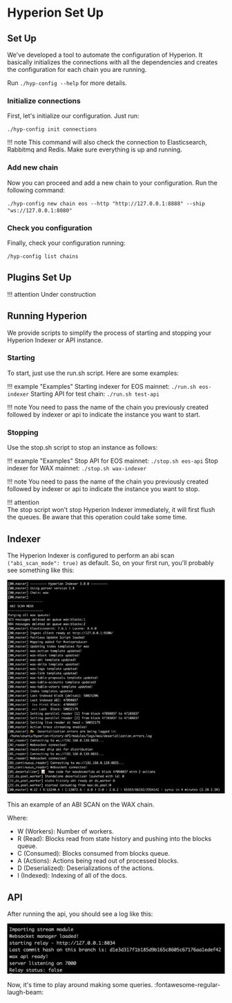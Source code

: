 # Hyperion Set Up

## Set Up

We've developed a tool to automate the configuration of Hyperion. It basically initializes the connections with all the
dependencies and creates the configuration for each chain you are running.

Run `./hyp-config --help` for more details.

### Initialize connections

First, let's initialize our configuration. Just run:

```
./hyp-config init connections
```

!!! note
    This command will also check the connection to Elasticsearch, Rabbitmq and Redis. Make sure everything is up and
    running.

### Add new chain

Now you can proceed and add a new chain to your configuration. Run the following command:

```
./hyp-config new chain eos --http "http://127.0.0.1:8888" --ship "ws://127.0.0.1:8080"
```

### Check you configuration

Finally, check your configuration running:

```
/hyp-config list chains
```

## Plugins Set Up

!!! attention
    Under construction

## Running Hyperion

We provide scripts to simplify the process of starting and stopping your Hyperion Indexer or API instance.

### Starting

To start, just use the run.sh script. Here are some examples:

!!! example "Examples"
    Starting indexer for EOS mainnet:
    ```
    ./run.sh eos-indexer
    ```
    Starting API for test chain:
    ```
    ./run.sh test-api
    ```

!!! note
    You need to pass the name of the chain you previously created followed by indexer or api to indicate the instance
    you want to start.

### Stopping

Use the stop.sh script to stop an instance as follows:

!!! example "Examples"
    Stop API for EOS mainnet:
    ```
    ./stop.sh eos-api
    ```
    Stop indexer for WAX mainnet:
    ```
    ./stop.sh wax-indexer
    ```

!!! note
    You need to pass the name of the chain you previously created followed by indexer or api to indicate the instance
    you want to stop.

!!! attention  
    The stop script won't stop Hyperion Indexer immediately, it will first flush the queues. Be aware that this
    operation could take some time.

## Indexer
The Hyperion Indexer is configured to perform an abi scan `("abi_scan_mode": true)` as default. So, on your first run,
you'll probably see something like this:

[![indexer](img/indexer.png)](img/indexer.png)

This an example of an ABI SCAN on the WAX chain.

Where:

  - W (Workers): Number of workers.
  - R (Read): Blocks read from state history and pushing into the blocks queue.
  - C (Consumed): Blocks consumed from blocks queue.
  - A (Actions): Actions being read out of processed blocks.
  - D (Deserialized): Deserializations of the actions.
  - I (Indexed): Indexing of all of the docs.


## API
After running the api, you should see a log like this:

 [![api](img/api.png)](img/api.png)

Now, it's time to play around making some queries. :fontawesome-regular-laugh-beam:

